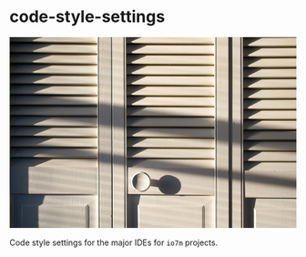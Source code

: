 code-style-settings
===

![code-style-settings](./code-style-settings.jpg?raw=true)

Code style settings for the major IDEs for `io7m` projects.

